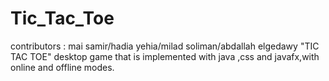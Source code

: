 # Tic_Tac_Toe
contributors : mai samir/hadia yehia/milad soliman/abdallah elgedawy
"TIC TAC TOE" desktop game that is implemented with java ,css and javafx,with online and offline modes.
